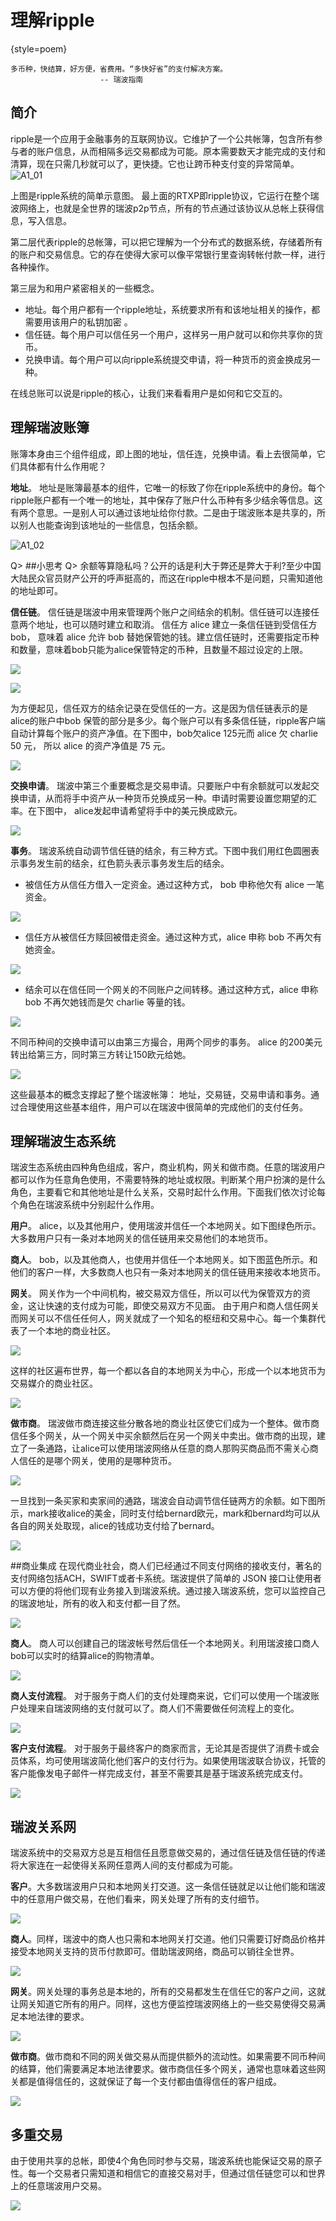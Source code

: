 # 理解ripple

{style=poem}
~~~~~~  
多币种，快结算，好方便，省费用。“多快好省”的支付解决方案。
                    -- 瑞波指南
~~~~~~

## 简介
ripple是一个应用于金融事务的互联网协议。它维护了一个公共帐簿，包含所有参与者的账户信息，从而相隔多远交易都成为可能。原本需要数天才能完成的支付和清算，现在只需几秒就可以了，更快捷。它也让跨币种支付变的异常简单。
 ![A1_01](https://ripple.com/wiki/images/f/fc/A1_01.png)

 上图是ripple系统的简单示意图。
 最上面的RTXP即ripple协议，它运行在整个瑞波网络上，也就是全世界的瑞波p2p节点，所有的节点通过该协议从总帐上获得信息，写入信息。

 第二层代表ripple的总帐簿，可以把它理解为一个分布式的数据系统，存储着所有的账户和交易信息。它的存在使得大家可以像平常银行里查询转帐付款一样，进行各种操作。
 
 第三层为和用户紧密相关的一些概念。
 
  - 地址。每个用户都有一个ripple地址，系统要求所有和该地址相关的操作，都需要用该用户的私钥加密
。
  - 信任链。每个用户可以信任另一个用户，这样另一用户就可以和你共享你的货币。
  - 兑换申请。每个用户可以向ripple系统提交申请，将一种货币的资金换成另一种。
 
在线总账可以说是ripple的核心，让我们来看看用户是如何和它交互的。

## 理解瑞波账簿
账簿本身由三个组件组成，即上图的地址，信任连，兑换申请。看上去很简单，它们具体都有什么作用呢？

**地址**。
地址是账簿最基本的组件，它唯一的标致了你在ripple系统中的身份。每个ripple账户都有一个唯一的地址，其中保存了账户什么币种有多少结余等信息。这有两个意思。一是别人可以通过该地址给你付款。二是由于瑞波账本是共享的，所以别人也能查询到该地址的一些信息，包括余额。

![A1_02](https://ripple.com/wiki/images/d/d4/A1_02.png)

Q> ##小思考
Q> 余额等算隐私吗？公开的话是利大于弊还是弊大于利?至少中国大陆民众官员财产公开的呼声挺高的，而这在ripple中根本不是问题，只需知道他的地址即可。

**信任链**。
信任链是瑞波中用来管理两个账户之间结余的机制。信任链可以连接任意两个地址，也可以随时建立和取消。 信任方 alice 建立一条信任链到受信任方 bob， 意味着 alice 允许 bob 替她保管她的钱。建立信任链时，还需要指定币种和数量，意味着bob只能为alice保管特定的币种，且数量不超过设定的上限。

![](https://ripple.com/wiki/images/f/f6/A1_03.png)

![](https://ripple.com/wiki/images/e/e2/A1_04.png)

为方便起见，信任双方的结余记录在受信任的一方。这是因为信任链表示的是alice的账户中bob 保管的部分是多少。每个账户可以有多条信任链，ripple客户端自动计算每个账户的资产净值。在下图中，bob欠alice 125元而 alice 欠 charlie 50 元， 所以 alice 的资产净值是 75 元。

![](https://ripple.com/wiki/images/9/9d/A1_06.png)

**交换申请**。
瑞波中第三个重要概念是交易申请。只要账户中有余额就可以发起交换申请，从而将手中资产从一种货币兑换成另一种。申请时需要设置您期望的汇率。在下图中， alice发起申请希望将手中的美元换成欧元。

![](https://ripple.com/wiki/images/c/c8/A1_07.png)

**事务**。
瑞波系统自动调节信任链的结余，有三种方式。下图中我们用红色圆圈表示事务发生前的结余，红色箭头表示事务发生后的结余。
 - 被信任方从信任方借入一定资金。通过这种方式， bob 申称他欠有 alice 一笔资金。

![](https://ripple.com/wiki/images/4/4d/A1_08.png)

 - 信任方从被信任方赎回被借走资金。通过这种方式，alice 申称 bob 不再欠有她资金。

![](https://ripple.com/wiki/images/1/14/A1_10.png)

 - 结余可以在信任同一个网关的不同账户之间转移。通过这种方式，alice 申称 bob 不再欠她钱而是欠 charlie 等量的钱。

![](https://ripple.com/wiki/images/1/14/A1_10.png)

不同币种间的交换申请可以由第三方撮合，用两个同步的事务。 alice 的200美元转出给第三方，同时第三方转让150欧元给她。

 ![](https://ripple.com/wiki/images/b/b6/A1_11.png)

 这些最基本的概念支撑起了整个瑞波帐簿： 地址，交易链，交易申请和事务。通过合理使用这些基本组件，用户可以在瑞波中很简单的完成他们的支付任务。

## 理解瑞波生态系统
瑞波生态系统由四种角色组成，客户，商业机构，网关和做市商。任意的瑞波用户都可以作为任意角色使用，不需要特殊的地址或权限。判断某个用户扮演的是什么角色，主要看它和其他地址是什么关系，交易时起什么作用。下面我们依次讨论每个角色在瑞波系统中分别起什么作用。

**用户**。 alice，以及其他用户，使用瑞波并信任一个本地网关。如下图绿色所示。大多数用户只有一条对本地网关的信任链用来交易他们的本地货币。

**商人**。 bob，以及其他商人，也使用并信任一个本地网关。如下图蓝色所示。和他们的客户一样，大多数商人也只有一条对本地网关的信任链用来接收本地货币。

**网关**。 网关作为一个中间机构，被交易双方信任，所以可以代为保管双方的资金，这让快速的支付成为可能，即使交易双方不见面。 由于用户和商人信任网关而网关可以不信任任何人，网关就成了一个知名的枢纽和交易中心。每一个集群代表了一个本地的商业社区。

![](https://ripple.com/wiki/images/7/7c/A1_13.png)

这样的社区遍布世界，每一个都以各自的本地网关为中心，形成一个以本地货币为交易媒介的商业社区。

![](https://ripple.com/wiki/images/c/c9/A1_14.png)

**做市商**。 瑞波做市商连接这些分散各地的商业社区使它们成为一个整体。做市商信任多个网关，从一个网关中买余额然后在另一个网关中卖出。做市商的出现，建立了一条通路，让alice可以使用瑞波网络从任意的商人那购买商品而不需关心商人信任的是哪个网关，使用的是哪种货币。

![](https://ripple.com/wiki/images/b/b7/A1_16.png)

一旦找到一条买家和卖家间的通路，瑞波会自动调节信任链两方的余额。如下图所示，mark接收alice的美金，同时支付给bernard欧元，mark和bernard均可以从各自的网关处取现，alice的钱成功支付给了bernard。

![](https://ripple.com/wiki/images/f/f1/A1_17.png)

##商业集成
在现代商业社会，商人们已经通过不同支付网络的接收支付，著名的支付网络包括ACH，SWIFT或者卡系统。瑞波提供了简单的 JSON 接口让使用者可以方便的将他们现有业务接入到瑞波系统。通过接入瑞波系统，您可以监控自己的瑞波地址，所有的收入和支付都一目了然。

![](https://ripple.com/wiki/images/1/1b/A1_18.png)

**商人**。 商人可以创建自己的瑞波帐号然后信任一个本地网关。利用瑞波接口商人bob可以实时的结算alice的购物清单。

![](https://ripple.com/wiki/images/f/fd/A1_19.png)

**商人支付流程**。 对于服务于商人们的支付处理商来说，它们可以使用一个瑞波账户处理来自瑞波网络的支付就可以了。商人们不需要做任何流程上的变化。

![](https://ripple.com/wiki/images/9/92/A1_20.png)

**客户支付流程**。 对于服务于最终客户的商家而言，无论其是否提供了消费卡或会员体系，均可使用瑞波简化他们客户的支付行为。如果使用瑞波联合协议，托管的客户能像发电子邮件一样完成支付，甚至不需要其是基于瑞波系统完成支付。

![](https://ripple.com/wiki/images/e/e2/A1_21.png)

## 瑞波关系网
瑞波系统中的交易双方总是互相信任且愿意做交易的，通过信任链及信任链的传递将大家连在一起使得关系网任意两人间的支付都成为可能。

**客户**。大多数瑞波用户只和本地网关打交道。这一条信任链就足以让他们能和瑞波中的任意用户做交易，在他们看来，网关处理了所有的支付细节。

![](https://ripple.com/wiki/images/2/25/A1_22.png)

**商人**。同样，瑞波中的商人也只需和本地网关打交道。他们只需要订好商品价格并接受本地网关支持的货币付款即可。借助瑞波网络，商品可以销往全世界。

![](https://ripple.com/wiki/images/1/1a/A1_23.png)

**网关**。网关处理的事务总是本地的，所有的交易都发生在信任它的客户之间，这就让网关知道它所有的用户。同样，这也方便监控瑞波网络上的一些交易使得交易满足本地法律的要求。

![](https://ripple.com/wiki/images/1/18/A1_24.png)

**做市商**。做市商和不同的网关做交易从而提供额外的流动性。如果需要不同币种间的结算，他们需要满足本地法律要求。做市商信任多个网关，通常也意味着这些网关都是值得信任的，这就保证了每一个支付都由值得信任的客户组成。

![](https://ripple.com/wiki/images/1/17/A1_25.png)

## 多重交易
由于使用共享的总帐，即使4个角色同时参与交易，瑞波系统也能保证交易的原子性。每一个交易者只需知道和相信它的直接交易对手，但通过信任链您可以和世界上的任意瑞波用户交易。

![](https://ripple.com/wiki/images/a/ae/A1_26.png)